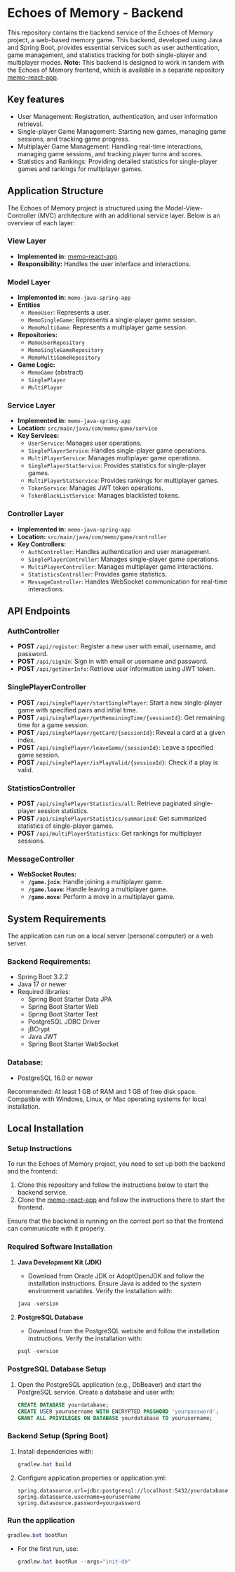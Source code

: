 # Echoes of Memory - Backend 

This repository contains the backend service of the Echoes of Memory project, a web-based memory game. This backend, developed using Java and Spring Boot, provides essential services such as user authentication, game management, and statistics tracking for both single-player and multiplayer modes. **Note:** This backend is designed to work in tandem with the Echoes of Memory frontend, which is available in a separate repository [memo-react-app](https://github.com/Monika52n/memo_react).

## Key features

- User Management: Registration, authentication, and user information retrieval.
- Single-player Game Management: Starting new games, managing game sessions, and tracking game progress.
- Multiplayer Game Management: Handling real-time interactions, managing game sessions, and tracking player turns and scores.
- Statistics and Rankings: Providing detailed statistics for single-player games and rankings for multiplayer games.

## Application Structure

The Echoes of Memory project is structured using the Model-View-Controller (MVC) architecture with an additional service layer. Below is an overview of each layer:

### View Layer
- **Implemented in:** [memo-react-app](https://github.com/Monika52n/memo_react).
- **Responsibility:** Handles the user interface and interactions.

### Model Layer
- **Implemented in:** `memo-java-spring-app`
- **Entities**
  - `MemoUser`: Represents a user.
  - `MemoSingleGame`: Represents a single-player game session.
  - `MemoMultiGame`: Represents a multiplayer game session.
- **Repositories:**
  - `MemoUserRepository`
  - `MemoSingleGameRepository`
  - `MemoMultiGameRepository`
- **Game Logic:**
  - `MemoGame` (abstract)
  - `SinglePlayer`
  - `MultiPlayer`

### Service Layer
- **Implemented in:** `memo-java-spring-app`
- **Location:** `src/main/java/com/memo/game/service`
- **Key Services:**
  - `UserService`: Manages user operations.
  - `SinglePlayerService`: Handles single-player game operations.
  - `MultiPlayerService`: Manages multiplayer game operations.
  - `SinglePlayerStatService`: Provides statistics for single-player games.
  - `MultiPlayerStatService`: Provides rankings for multiplayer games.
  - `TokenService`: Manages JWT token operations.
  - `TokenBlackListService`: Manages blacklisted tokens.

### Controller Layer
- **Implemented in:** `memo-java-spring-app`
- **Location:** `src/main/java/com/memo/game/controller`
- **Key Controllers:**
  - `AuthController`: Handles authentication and user management.
  - `SinglePlayerController`: Manages single-player game operations.
  - `MultiPlayerController`: Manages multiplayer game interactions.
  - `StatisticsController`: Provides game statistics.
  - `MessageController`: Handles WebSocket communication for real-time interactions.

## API Endpoints

### AuthController
- **POST** `/api/register`: Register a new user with email, username, and password.
- **POST** `/api/signIn`: Sign in with email or username and password.
- **POST** `/api/getUserInfo`: Retrieve user information using JWT token.

### SinglePlayerController
- **POST** `/api/singlePlayer/startSinglePlayer`: Start a new single-player game with specified pairs and initial time.
- **POST** `/api/singlePlayer/getRemainingTime/{sessionId}`: Get remaining time for a game session.
- **POST** `/api/singlePlayer/getCard/{sessionId}`: Reveal a card at a given index.
- **POST** `/api/singlePlayer/leaveGame/{sessionId}`: Leave a specified game session.
- **POST** `/api/singlePlayer/isPlayValid/{sessionId}`: Check if a play is valid.

### StatisticsController
- **POST** `/api/singlePlayerStatistics/all`: Retrieve paginated single-player session statistics.
- **POST** `/api/singlePlayerStatistics/summarized`: Get summarized statistics of single-player games.
- **POST** `/api/multiPlayerStatistics`: Get rankings for multiplayer sessions.

### MessageController
- **WebSocket Routes:**
  - **`/game.join`**: Handle joining a multiplayer game.
  - **`/game.leave`**: Handle leaving a multiplayer game.
  - **`/game.move`**: Perform a move in a multiplayer game.

## System Requirements
The application can run on a local server (personal computer) or a web server.

### Backend Requirements:
- Spring Boot 3.2.2
- Java 17 or newer
- Required libraries:
  - Spring Boot Starter Data JPA
  - Spring Boot Starter Web
  - Spring Boot Starter Test
  - PostgreSQL JDBC Driver
  - jBCrypt
  - Java JWT
  - Spring Boot Starter WebSocket

### Database:
- PostgreSQL 16.0 or newer

Recommended: At least 1 GB of RAM and 1 GB of free disk space. Compatible with Windows, Linux, or Mac operating systems for local installation.

## Local Installation

### Setup Instructions
To run the Echoes of Memory project, you need to set up both the backend and the frontend:

1. Clone this repository and follow the instructions below to start the backend service.
2. Clone the [memo-react-app](https://github.com/Monika52n/memo_react) and follow the instructions there to start the frontend.

Ensure that the backend is running on the correct port so that the frontend can communicate with it properly.

### Required Software Installation

1. **Java Development Kit (JDK)**
   - Download from Oracle JDK or AdoptOpenJDK and follow the installation instructions. Ensure Java is added to the system environment variables. Verify the installation with:
   ```powershell
   java -version
   ```

2. **PostgreSQL Database**
   - Download from the PostgreSQL website and follow the installation instructions. Verify the installation with:
   ```powershell
   psql -version
   ```

### PostgreSQL Database Setup

1. Open the PostgreSQL application (e.g., DbBeaver) and start the PostgreSQL service. Create a database and user with:
    ```sql
    CREATE DATABASE yourdatabase;
    CREATE USER yourusername WITH ENCRYPTED PASSWORD 'yourpassword';
    GRANT ALL PRIVILEGES ON DATABASE yourdatabase TO yourusername;
    ```
### Backend Setup (Spring Boot)

1. Install dependencies with:
      ```powershell
      gradlew.bat build
      ```

2. Configure application.properties or application.yml:
    ```properties
    spring.datasource.url=jdbc:postgresql://localhost:5432/yourdatabase
    spring.datasource.username=yourusername
    spring.datasource.password=yourpassword
    ```
### Run the application
  ```powershell
  gradlew.bat bootRun
  ```
    
- For the first run, use:
    ```powershell
    gradlew.bat bootRun --args="init-db"
    ```
